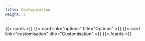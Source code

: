 ```yaml
---
title: Configuration
weight: 3
---
```


<!--
Copyright Amazon.com, Inc. or its affiliates. All Rights Reserved.
SPDX-License-Identifier: MIT-0
-->

{{< cards >}}
  {{< card link="options" title="Options" >}}
  {{< card link="customisation" title="Customisation" >}}
{{< /cards >}}